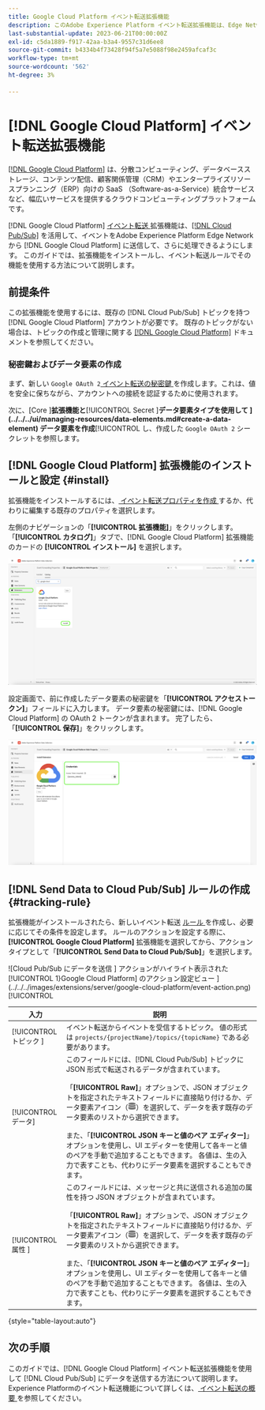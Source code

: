 ```yaml
---
title: Google Cloud Platform イベント転送拡張機能
description: このAdobe Experience Platform イベント転送拡張機能は、Edge NetworkイベントをGoogle Cloud Platform に送信します。
last-substantial-update: 2023-06-21T00:00:00Z
exl-id: c5da1889-f917-42aa-b3a4-9557c31d6ee8
source-git-commit: b4334b4f73428f94f5a7e5088f98e2459afcaf3c
workflow-type: tm+mt
source-wordcount: '562'
ht-degree: 3%

---
```


# [!DNL Google Cloud Platform] イベント転送拡張機能

[[!DNL Google Cloud Platform]](https://cloud.google.com/) は、分散コンピューティング、データベースストレージ、コンテンツ配信、顧客関係管理（CRM）やエンタープライズリソースプランニング（ERP）向けの SaaS （Software-as-a-Service）統合サービスなど、幅広いサービスを提供するクラウドコンピューティングプラットフォームです。

[!DNL Google Cloud Platform] [ イベント転送 ](../../../ui/event-forwarding/overview.md) 拡張機能は、[[!DNL Cloud Pub/Sub]](https://cloud.google.com/pubsub) を活用して、イベントをAdobe Experience Platform Edge Networkから [!DNL Google Cloud Platform] に送信して、さらに処理できるようにします。 このガイドでは、拡張機能をインストールし、イベント転送ルールでその機能を使用する方法について説明します。

## 前提条件

この拡張機能を使用するには、既存の [!DNL Cloud Pub/Sub] トピックを持つ [!DNL Google Cloud Platform] アカウントが必要です。 既存のトピックがない場合は、トピックの作成と管理に関する [[!DNL Google Cloud Platform]](https://cloud.google.com/pubsub/docs/create-topic) ドキュメントを参照してください。

### 秘密鍵およびデータ要素の作成

まず、新しい `Google OAuth 2`[ イベント転送の秘密鍵 ](../../../ui/event-forwarding/secrets.md) を作成します。これは、値を安全に保ちながら、アカウントへの接続を認証するために使用されます。

次に、[Core ]**拡張機能と**[!UICONTROL  Secret ]**データ要素タイプを使用して ](../../../ui/managing-resources/data-elements.md#create-a-data-element) データ要素を作成**[!UICONTROL  し、作成した `Google OAuth 2` シークレットを参照します。

## [!DNL Google Cloud Platform] 拡張機能のインストールと設定 {#install}

拡張機能をインストールするには、[ イベント転送プロパティを作成 ](../../../ui/event-forwarding/overview.md#properties) するか、代わりに編集する既存のプロパティを選択します。

左側のナビゲーションの「**[!UICONTROL 拡張機能]**」をクリックします。「**[!UICONTROL カタログ]**」タブで、[!DNL Google Cloud Platform] 拡張機能のカードの **[!UICONTROL インストール]** を選択します。

![ インストールをハイライト表示したカタログ [!DNL Google Cloud Platform] ース拡張機能。](../../../images/extensions/server/google-cloud-platform/install-extension.png)

設定画面で、前に作成したデータ要素の秘密鍵を「**[!UICONTROL アクセストークン]**」フィールドに入力します。 データ要素の秘密鍵には、[!DNL Google Cloud Platform] の OAuth 2 トークンが含まれます。 完了したら、「**[!UICONTROL 保存]**」をクリックします。

![[!DNL Google Cloud Platform] 拡張機能の設定ページ ](../../../images/extensions/server/google-cloud-platform/configure-extension.png)

## [!DNL Send Data to Cloud Pub/Sub] ルールの作成 {#tracking-rule}

拡張機能がインストールされたら、新しいイベント転送 [ ルール ](../../../ui/managing-resources/rules.md) を作成し、必要に応じてその条件を設定します。 ルールのアクションを設定する際に、**[!UICONTROL Google Cloud Platform]** 拡張機能を選択してから、アクションタイプとして「**[!UICONTROL Send Data to Cloud Pub/Sub]**」を選択します。

![Cloud Pub/Sub にデータを送信 ] アクションがハイライト表示された [!UICONTROL 1}Google Cloud Platform] のアクション設定ビュー ](../../../images/extensions/server/google-cloud-platform/event-action.png)[!UICONTROL 

| 入力 | 説明 |
| --- | --- |
| [!UICONTROL  トピック ] | イベント転送からイベントを受信するトピック。 値の形式は `projects/{projectName}/topics/{topicName}` である必要があります。 |
| [!UICONTROL データ] | このフィールドには、[!DNL Cloud Pub/Sub] トピックに JSON 形式で転送されるデータが含まれています。<br><br> 「**[!UICONTROL Raw]**」オプションで、JSON オブジェクトを指定されたテキストフィールドに直接貼り付けるか、データ要素アイコン（![ データセットアイコン ](../../../images/extensions/server/aws/data-element-icon.png)）を選択して、データを表す既存のデータ要素のリストから選択できます。<br><br> また、「**[!UICONTROL JSON キーと値のペア エディター]**」オプションを使用し、UI エディターを使用して各キーと値のペアを手動で追加することもできます。 各値は、生の入力で表すことも、代わりにデータ要素を選択することもできます。 |
| [!UICONTROL  属性 ] | このフィールドには、メッセージと共に送信される追加の属性を持つ JSON オブジェクトが含まれています。<br><br> 「**[!UICONTROL Raw]**」オプションで、JSON オブジェクトを指定されたテキストフィールドに直接貼り付けるか、データ要素アイコン（![ データセットアイコン ](../../../images/extensions/server/aws/data-element-icon.png)）を選択して、データを表す既存のデータ要素のリストから選択できます。<br><br> また、「**[!UICONTROL JSON キーと値のペア エディター]**」オプションを使用し、UI エディターを使用して各キーと値のペアを手動で追加することもできます。 各値は、生の入力で表すことも、代わりにデータ要素を選択することもできます。 |

{style="table-layout:auto"}

## 次の手順

このガイドでは、[!DNL Google Cloud Platform] イベント転送拡張機能を使用して [!DNL Cloud Pub/Sub] にデータを送信する方法について説明します。 Experience Platformのイベント転送機能について詳しくは、[ イベント転送の概要 ](../../../ui/event-forwarding/overview.md) を参照してください。
